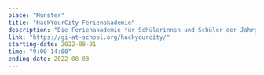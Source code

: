 ```yaml
---
place: "Münster"
title: "HackYourCity Ferienakademie"
description: "Die Ferienakademie für Schülerinnen und Schüler der Jahrgangsstufen 5-7 am Institut für Geoinformatik. Lernt moderne Soft- und Hardwaretools kennen und entwickeln eigene Projekte für eine smartere Stadt"
link: "https://gi-at-school.org/hackyourcity/"
starting-date: 2022-08-01
time: "9:00-14:00"
ending-date: 2022-08-03
---
```

